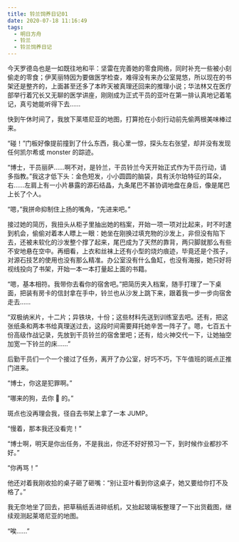```yaml
---
title: 铃兰饲养日记01
date: 2020-07-18 11:16:49
tags:
  - 明日方舟
  - 铃兰
  - 铃兰饲养日记
---
```


今天罗德岛也是一如既往地和平：坚雷在完善她的零食网络，同时补充一些被小刻偷走的零食；伊芙丽特因为要做医学检查，难得没有来办公室晃悠，所以现在的书架还是整齐的，上面甚至还多了本昨天被真理还回来的推理小说；华法林又在医疗部举行着冗长又无聊的医学讲座，刚刚成为正式干员的亚叶在第一排认真地记着笔记，真亏她能听得下去……

<!--more-->

快到午休时间了，我放下莱塔尼亚的地图，打算抢在小刻行动前先偷两根美味棒过来。

“碰！”门板好像提前撞到了什么东西，我心里一惊，探头左右张望，却并没有发现任何凯尔希或 monster 的踪迹。

“博士，干员丽萨……啊不对，是铃兰，干员铃兰今天开始正式作为干员行动，请多指教。”我这才低下头：金色短发，小小圆圆的脑袋，具有沃尔珀特征的耳朵，右……左肩上有一小片暴露的源石结晶，九条尾巴不甚协调地盘在身后，像是尾巴上长了个人。

“嗯，”我拼命抑制住上扬的嘴角，“先进来吧。”

接过她的简历，我扭头从柜子里抽出她的档案，开始一项一项对比起来，时不时逮到机会，偷偷对着本人瞟上一眼：她坐在刚换过填充物的沙发上，非但没有陷下去，还被未软化的沙发整个撑了起来，尾巴成为了天然的靠背，两只脚就那么有些不安地悬在空中。再细看，上衣和丝袜上还有小型的烧灼痕迹，毕竟还是个孩子，对源石技艺的使用也没有那么精准。办公室没有什么鱼缸，也没有海报，她只好将视线投向了书架，开始一本一本打量起上面的书籍。

“嗯，基本相符。我带你去看你的宿舍吧。”把简历夹入档案，随手打理了一下桌面，把装有房卡的信封拿在手中，铃兰也从沙发上跳下来，跟着我一步一步向宿舍走去……

“双极纳米片，十二片；异铁块，十份；这些材料先送到训练室去吧。还有，把这张纸条和两本书给真理送过去，这段时间需要拜托她辛苦一阵子了。嗯，七百五十份高级作战记录，先放到干员铃兰的宿舍里吧；还有，给火神交代一下，让她抽空加宽一下铃兰的床……”

后勤干员们一个一个接过了任务，离开了办公室，好巧不巧，下午值班的斑点正推门进来。

“博士，你这是犯罪啊。”

“哪来的狗，去你 🐴 的。”

斑点也没再理会我，径自去书架上拿了一本 JUMP。

“慢着，那本我还没看完！”

“博士啊，明天是你出任务，不是我出，你还不好好预习一下，到时候作业都抄不好。”

“你再骂！”

他还对着我刚收拾的桌子砸了砸嘴：“别让亚叶看到你这桌子，她又要给你打不及格了。”

我无奈地坐了回去，把草稿纸丢进碎纸机，又抬起玻璃板整理了一下出货截图，继续观测起莱塔尼亚的地图。

“唉……”
